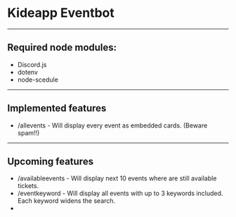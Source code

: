 # Kideapp Eventbot
---
## Required node modules: 
* Discord.js
* dotenv
* node-scedule
---
## Implemented features
* /allevents - Will display every event as embedded cards. (Beware spam!!)
---
## Upcoming features
* /availableevents - Will display next 10 events where are still available tickets.
* /eventkeyword - Will display all events with up to 3 keywords included. Each keyword widens the search.
* 